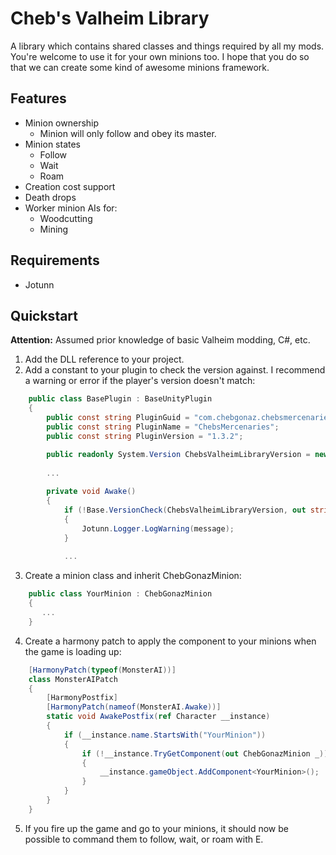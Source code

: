 
# Cheb's Valheim Library

A library which contains shared classes and things required by all my mods. You're welcome to use it for your own minions too. I hope that you do so that we can create some kind of awesome minions framework.

## Features

- Minion ownership
	+ Minion will only follow and obey its master.
- Minion states
	+ Follow
	+ Wait
	+ Roam
- Creation cost support
- Death drops
- Worker minion AIs for:
	+ Woodcutting
	+ Mining

## Requirements

- Jotunn

## Quickstart

**Attention:** Assumed prior knowledge of basic Valheim modding, C#, etc.

1. Add the DLL reference to your project.
2. Add a constant to your plugin to check the version against. I recommend a warning or error if the player's version doesn't match:

```cs
    public class BasePlugin : BaseUnityPlugin
    {
        public const string PluginGuid = "com.chebgonaz.chebsmercenaries";
        public const string PluginName = "ChebsMercenaries";
        public const string PluginVersion = "1.3.2";

        public readonly System.Version ChebsValheimLibraryVersion = new("1.2.3");
        
        ...
        
        private void Awake()
        {
            if (!Base.VersionCheck(ChebsValheimLibraryVersion, out string message))
            {
                Jotunn.Logger.LogWarning(message);
            }
            
            ...
```

3. Create a minion class and inherit ChebGonazMinion:

```cs
    public class YourMinion : ChebGonazMinion
    {
       ...
    }
```

4. Create a harmony patch to apply the component to your minions when the game is loading up:

```cs
    [HarmonyPatch(typeof(MonsterAI))]
    class MonsterAIPatch
    {
        [HarmonyPostfix]
        [HarmonyPatch(nameof(MonsterAI.Awake))]
        static void AwakePostfix(ref Character __instance)
        {
            if (__instance.name.StartsWith("YourMinion"))
            {
                if (!__instance.TryGetComponent(out ChebGonazMinion _))
                {
                    __instance.gameObject.AddComponent<YourMinion>();
                }
            }
        }
    }
```

5. If you fire up the game and go to your minions, it should now be possible to command them to follow, wait, or roam with E.
